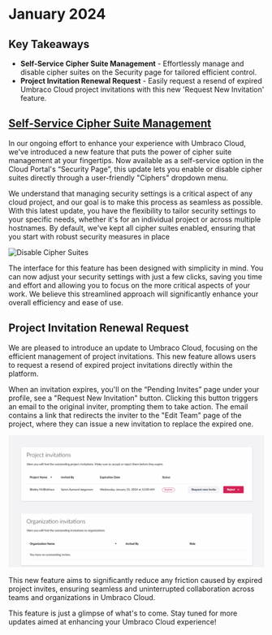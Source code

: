 # January 2024

## Key Takeaways

* **Self-Service Cipher Suite Management** - Effortlessly manage and disable cipher suites on the Security page for tailored efficient control.
* **Project Invitation Renewal Request** - Easily request a resend of expired Umbraco Cloud project invitations with this new 'Request New Invitation' feature.

## [Self-Service Cipher Suite Management](../../../build-and-customize-your-solution/set-up-your-project/security/managing-transport-security.md#cipher-suite-management)

In our ongoing effort to enhance your experience with Umbraco Cloud, we've introduced a new feature that puts the power of cipher suite management at your fingertips. Now available as a self-service option in the Cloud Portal's “Security Page”, this update lets you enable or disable cipher suites directly through a user-friendly "Ciphers" dropdown menu.

We understand that managing security settings is a critical aspect of any cloud project, and our goal is to make this process as seamless as possible. With this latest update, you have the flexibility to tailor security settings to your specific needs, whether it's for an individual project or across multiple hostnames. By default, we've kept all cipher suites enabled, ensuring that you start with robust security measures in place

![Disable Cipher Suites](../../images/DisableCipherSuites.gif)

The interface for this feature has been designed with simplicity in mind. You can now adjust your security settings with just a few clicks, saving you time and effort and allowing you to focus on the more critical aspects of your work. We believe this streamlined approach will significantly enhance your overall efficiency and ease of use.

## Project Invitation Renewal Request

We are pleased to introduce an update to Umbraco Cloud, focusing on the efficient management of project invitations. This new feature allows users to request a resend of expired project invitations directly within the platform.

When an invitation expires, you'll on the “Pending Invites” page under your profile, see a "Request New Invitation" button. Clicking this button triggers an email to the original inviter, prompting them to take action. The email contains a link that redirects the inviter to the "Edit Team" page of the project, where they can issue a new invitation to replace the expired one.

![Request New Project Invite](../../images/ResendProjectInvite.gif)

This new feature aims to significantly reduce any friction caused by expired project invites, ensuring seamless and uninterrupted collaboration across teams and organizations in Umbraco Cloud.

This feature is just a glimpse of what's to come. Stay tuned for more updates aimed at enhancing your Umbraco Cloud experience!
